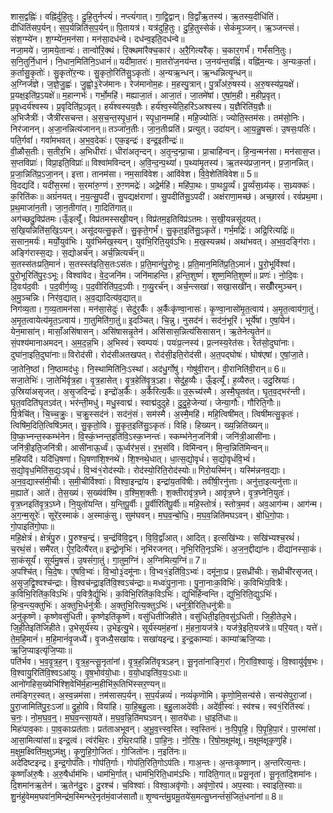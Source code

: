 

  
शास॒द्वह्निः॑। वह्नि॑र्दुहि॒तुः। दु॒हि॒तुर्नप्त्यं॑। नप्त्यं॑गात्। गा॒द्वि॒द्वान्। वि॒द्वाँऋ॒तस्य॑। ऋ॒तस्य॒दीधि॑तिं। दीधि॑तिंसप॒र्यन्। स॒प॒र्यन्निति॑स॒प॒र्यन्॥ पि॒तायत्र॑। यत्र॑दुहि॒तुः। दु॒हि॒तुस्सेकं॑। सेकं॑मृ॒ञ्जन्। ऋ॒ञ्जन्त्सं। संश॒ग्म्ये॑न। श॒ग्म्ये॑न॒मन॑सा। मन॑सा॒दध॑न्वे। दध॑न्व॒इति॒दध॑न्वे॥  
नजा॒मये॑। जा॒मये॒तान्वः॑। तान्वो॑रि॒क्थं। रि॒क्थमा॑रैक्च॒कार॑। अ॒रै॒गित्यरै॑क्। च॒कार॒गर्भं॑। गर्भं॑सनि॒तुः। स॒नि॒तुर्नि॒धानं॑। नि॒धान॒मिति॑नि॒ऽधानं॑॥ यदी॑मा॒तरः॑। मा॒तरो॑ज॒नय॑न्त। ज॒नय॑न्त॒वह्निं॑। वह्नि॑म॒न्यः। अ॒न्यःक॒र्ता। क॒र्तासु॒कृतोः॑। सु॒कृतो॑र॒न्यः। सु॒कृतो॒रिति॑सु॒ऽकृतोः॑। अ॒न्यऋ॒न्धन्। ऋ॒न्धन्नित्यृ॒न्धन्॥  
अ॒ग्निर्ज॑ज्ञे। ज॒ज्ञे॒जु॒ह्वः॑। जु॒ह्वो॒३॒॑रेज॑मानः। रेज॑मानोम॒हः। म॒हस्पु॒त्रान्। पु॒त्राँअ॑रु॒षस्य॑। अ॒रु॒षस्य॑प्र॒यक्षे॑। प्र॒यक्ष॒इति॑प्र॒ऽयक्षे॑॥ म॒हान्गर्भः॑। गर्भो॒महि॑। मह्याजा॒तं। आजा॒तं। जा॒तमे॑षां। ए॒षां॒म॒ही। म॒हीप्र॒वृत्। प्र॒वृध्दर्य॑श्वस्य। प्र॒वृदिति॑प्र॒ऽवृत्। हर्य॑श्वस्यय॒ज्ञैः। हर्य॑श्व॒स्येति॒हरि॑ऽअश्वस्य। य॒ज्ञैरिति॑य॒ज्ञैः॥  
अ॒भिजैत्रीः॑। जैत्री॑रसचन्त। अ॒स॒च॒न्त॒स्पृ॒धा॒नं। स्पृ॒धा॒नम्महि॑। महि॒ज्योतिः॑। ज्योति॒स्तम॑सः। तम॑सो॒निः। निर॑जानन्। अ॒जा॒नन्नित्य॑जानन्॥ तञ्जा॑न॒तीः। जा॒न॒तीःप्रति॑। प्रत्युत्। उदा॑यन्। आ॒य॒न्नु॒षसः॑। उ॒षसः॒पतिः॑। पति॒र्गवां॑। गवां॑मभवत्। अ॒भ॒व॒देकः॑। एक॒इन्द्रः॑। इन्द्र॒इतीन्द्रः॑॥  
वी॒ळौस॒तीः। स॒तीर॒भि। अ॒भिधीराः॑। धीरा॑अतृन्दन्। अ॒तृ॒न्द॒न्प्रा॒चा। प्रा॒चाहि॑न्वन्। हि॒न्व॒न्मन॑सा। मन॑सास॒प्त। स॒प्तविप्राः॑। विप्रा॒इति॒विप्राः॑॥ विश्वा॑मविन्दन्। अ॒वि॒न्द॒न्प॒थ्यां॑। प॒थ्या॑मृ॒तस्य॑। ऋ॒तस्य॑प्रजा॒नन्। प्र॒जा॒नन्नित्। प्र॒जा॒न्निति॑प्र॒ऽजा॒नन्। इत्ता। तानम॑सा। नम॒सावि॑वेश। आवि॑वेश। वि॒वे॒शेति॑विवेश॥ 5॥  
वि॒दद्यदि॑। यदी॑स॒रमा॑। स॒रमा॑रु॒ग्णं। रु॒ग़्णमद्रेः॑। अद्रे॒र्महि॑। महि॑पा॒थः। पा॒थःपू॒र्व्यं। पू॒र्व्यंस॒ध्र्य॑क्। स॒ध्र्यक्कः॑। क॒रिति॑कः॥ अग्रं॑नयत्। न॒य॒त्सु॒पदी॑। सु॒पद्यक्ष॑राणां। सु॒पदीति॑सु॒ऽपदी॑। अक्ष॑राणा॒मच्छ॑। अच्छा॒रवं॑। रवं॑प्रथ॒मा। प्र॒थ॒माजा॑न॒ती। जा॒न॒तीगा॑त्। गा॒दिति॑गात्॥  
अग॑च्छदु॒विप्र॑तमः।ऊँ॒इत्यूँ॑। विप्र॑तमस्सखी॒यन्। विप्र॑तम॒इतिविप्र॑ऽतमः। स॒खी॒यन्नसू॑दयत्। स॒खि॒यन्निति॑स॒खि॒ऽयन्। असू॑दयत्सु॒कृते॑। सु॒कृते॒गर्भं॑। सु॒कृत॒इति॑सु॒ऽकृते॑। गर्भ॒मद्रिः॑। अद्रि॒रित्यद्रिः॑॥ स॒सान॒मर्यः॑। मर्यो॒युव॑भिः। युव॑भिर्मख॒स्यन्। युव॑भि॒रिति॒युव॑ऽभिः। म॒ख॒स्यन्नथ॑। अथा॑भवत्। अ॒भ॒व॒दङ्गि॑राः। अङ्गि॑रास्स॒द्यः। स॒द्योअर्च॑न्। अर्च॒न्नित्यर्च॑न्॥  
स॒तस्स॑तःप्रति॒मानं॑। स॒तस्स्त॑इति॒स॒तःऽस॑तः। प्र॒ति॒मानं॑पु॒रो॒भूः। प्र॒ति॒मान॒मिति॑प्र॒ति॒ऽमानं॑। पु॒रो॒भूर्विश्वा॑। पु॒रो॒भूरिति॑पु॒रः॒ऽभूः। विश्वा॑वेद। वे॒द॒जनि॑म। जनि॑माहन्ति। ह॒न्ति॒शुष्णं॑। शुष्ण॒मिति॒शुष्णं॑॥ प्रणः॑। नो॒दि॒वः। दि॒वःप॑द॒वीः । प॒द॒वीर्ग॒व्युः। प॒द॒वीरिति॑प॒द॒ऽवीः। ग॒व्यु॒रर्च॑न्। अर्च॒न्त्सखा॑। सखा॒सखी॑न्। सखीँ॑रमुञ्चन्। अ॒मु॒ञ्चन्निः। निर॑व॒द्यात्। अ॒व॒द्यादित्य॑व॒द्यात्॥  
निग॑व्य॒ता। ग॒व्य॒तामन॑सा। मन॑सा॒सेदुः॑। सेदु॑र॒र्कैः। अ॒र्कैःकृ॑ण्वा॒नासः॑। कृ॒ण्वा॒नासो॑मृ॒त॒त्वाय॑। अ॒मृ॒त॒त्वाय॑गा॒तुं। अ॒मृ॒त॒त्वायेत्य॑मृ॒त॒ऽत्वाय॑। गा॒तुमिति॑गा॒तुं॥ इ॒दञ्चित्। चि॒न्नु। नुसद॑नं। सद॑नं॒भूरि॑। भूर्ये॑षां। ए॒षां॒येन॑। येन॒मासा॑न्। मासाँ॒असि॑षासन्। असि॑षासन्नृ॒तेन॑। असि॑सास॒न्नित्य॑सिसासन्। ऋ॒तेनेत्यृ॒तेन॑॥  
सं॒पश्य॑मानाअमदन्। अ॒म॒द॒न्न॒भि। अ॒भिस्वं। स्वम्पयः॑। पयः॑प्र॒त्नस्य॑। प्र॒त्नस्य॒रेत॑सः। रेत॑सो॒दुघा॑नाः। दुघा॑ना॒इति॒दुघा॑नाः॥ विरोद॑सी। रोद॑सीअतखपत्। रोद॑सी॒इति॒रोद॑सी। अ॒त॒पद्घोषः॑। घोष॑एषां। ए॒षां॒जा॒ते। जा॒तेनि॒ष्ठां। नि॒ष्ठामद॑धुः। नि॒स्थामिति॑निः॒ऽस्थां। अद॑धु॒र्गोषु॑। गोषु॑वी॒रान्। वी॒रानिति॑वी॒रान्॥ 6॥  
सजा॒तेभिः॑। जा॒तेभि॑र्वृत्र॒हा। वृ॒त्र॒हासेत्। वृ॒त्र॒हेति॑वृ॒त्र॒ऽहा। सेदु॑ह॒व्यैः। ऊँ॒इत्यूँ॑। ह॒व्यैरुत्। उदु॒स्रियाः॑। उ॒स्रिया॑असृजत्। अ॒सृ॒जदिन्द्रः॑। इन्द्रो॑अ॒र्कैः। अ॒र्कैरित्य॒र्कैः॥ उ॒रू॒च्य॑स्मै। अ॒स्मै॒घृ॒तव॑त्। घृ॒त॒व॒द्भर॑न्ती। घृ॒त॒वदिति॑घृ॒तऽव॑त्। भर॑न्ती॒मधु॑। मधु॒स्वाद्म॑। स्वाद्म॑दुदुहे। दु॒दु॒हे॒जेन्या॑। जेन्या॒गौः। गौरिति॒गौः॥  
पि॒त्रेचि॑त्। चि॒च्च॒क्रुः॒। च॒क्रु॒स्सद॑नं। सद॑नं॒सं। सम॑स्मै। अ॒स्मै॒महि॑। महि॒त्विषी॑मत्। त्विषी॑मत्सु॒कृतः॑। त्विषि॑म॒दिति॒त्विषि॑ऽमत्। सु॒कृतो॒वि। सु॒कृत॒इति॑सु॒ऽकृतः॑। विहि। हिख्यन्। ख्य॒न्निति॑ख्यन्॥ वि॒ष्क॒भ्नन्त॒स्कम्भ॑नेन। वि॒स्कं॒भ्नन्त॒इति॑वि॒ऽस्क॒भ्नन्तः॑। स्कम्भ॑नेन॒जनि॑त्री। जनि॑त्री॒आसी॑नाः। जनि॑त्री॒इति॒जनि॑त्री। आसी॑नाऊ॒र्ध्वं। ऊ॒र्ध्वर॑भ॒सं। र॒भ॒संवि। विमि॑न्वन्। मि॒न्व॒न्निति॑मिन्वन्॥  
म॒हियदि॑। यदि॑धि॒षणा॑। धि॒षणा॑शि॒श्नथे॑। शि॒श्नथे॒धात्। धा॒त्स॒द्यो॒वृधं॑। स॒द्यो॒वृधं॑वि॒भ्वं॑। स॒द्यो॒वृध॒मिति॑स॒द्यः॒ऽवृधं॑। वि॒भ्वं१॒॑रोद॑स्यॊः। रोद॑स्यो॒रिति॒रोद॑स्योः॥ गिरो॒यस्मि॑न्। यस्मि॑न्ननव॒द्याः। अ॒न॒व॒द्यास्स॑मी॒चीः। स॒मी॒चीर्विश्वाः॑। विश्वा॒इन्द्रा॑य। इन्द्रा॑य॒तवि॑षीः। तवी॑षी॒रनु॑त्ताः। अनु॑त्ता॒इत्यनु॑त्ताः॥  
म॒ह्याते॑। आते॑। ते॒स॒ख्यं। स॒ख्यंव॑श्मि। व॒श्मि॒श॒क्तीः। श॒क्तीरावृ॑त्र॒घ्ने। आवृ॑त्र॒घ्ने। वृ॒त्र॒घ्नेनि॒युतः॑। वृ॒त्र॒घ्नइति॑वृ॒त्र॒ऽघ्ने। नि॒युतो॑यन्ति। य॒न्ति॒पू॒र्वीः। पू॒र्वीरिति॑पू॒र्वीः॥ महि॒स्तोत्रं॑। स्तोत्र॒मव॑। अव॒आग॑न्म। आग॑न्म। अ॒ग॒न्म॒सूरेः॑। सूरे॑र॒स्माकं॑। अ॒स्माकं॒सु। सुम॑घवन्। म॒घ॒व॒न्बो॒धि॒। म॒घ॒व॒न्निति॑मघऽवन्। बो॒धि॒गो॒पाः। गो॒पाइति॑गो॒पाः॥  
महि॒क्षेत्रं॑। क्षेत्रं॑पु॒रु। पु॒रुश्च॒न्द्रं। च॒न्द्रंवि॑वि॒द्वन्। वि॒वि॒द्वाँआत्। आदित्। इत्सखि॑भ्यः। सखि॑भ्यश्च॒रथं॑। च॒रथं॒सं। समै॑रत्। ऐ॒र॒दित्यै॑रत्॥ इन्द्रो॒नृभिः॑। नृभि॑रजनत्। नृभि॒रिति॒नृऽभिः॑। अ॒ज॒न॒द्दीद्या॑नः। दीद्या॑नस्सा॒कं। सा॒कंसूर्यं॑। सूर्य॑मु॒षसं॑। उ॒षसं॑गा॒तुं। गा॒तुम॒ग्निं। अ॒ग्निमित्य॒ग्निं॥ 7॥  
अ॒पश्चि॑त्। चि॒दे॒षः। ए॒षवि॒भ्वः॑। वि॒भ्वो॒३॒॑दमू॑नाः। वि॒भ्व१॒॑इति॑वि॒ऽभ्वः॑। दमू॑नाः॒प्र। प्र॒सध्री॑चीः। स॒ध्रीची॑रसृजत्। अ॒सृ॒ज॒द्वि॒श्वश्च॑न्द्राः। वि॒श्वच॑न्द्रा॒इति॑वि॒श्वऽच॑न्द्राः॥ मध्वः॑पु॒ना॒नाः। पु॒ना॒नाःक॒विभिः॑। क॒विभिः॑प॒वित्रैः॑। क॒विभि॒रिति॑क॒विऽभिः॑। प॒वित्रै॒र्द्युभिः॑। क॒विभि॒रिति॑क॒विऽभिः॑। द्युभि॑र्हिन्वन्ति। द्युभि॒रिति॒द्युऽभिः॑। हि॒न्व॒न्त्य॒क्तुभिः॑। अ॒क्तुभि॒र्धनु॑त्रीः। अ॒क्तुभि॒रित्य॒क्तुऽभिः॑। धनु॑त्री॒रिति॒धनु॑त्रीः॥  
अनु॑कृ॒ष्णॆ। कृ॒ष्णेवसु॑धिती। कृ॒ष्णेइति॑कृ॒ष्णॆ। वसु॑धितीजिहीते। वसु॑धिती॒इति॒वसु॑ऽधिती। जि॒ही॒तेउ॒भे। जि॒ही॒तेइति॑जिहीते। उ॒भेसूर्य॑स्य। उ॒भेइत्यु॒भे। सूर्य॑स्यमं॒हना॑। मं॒हना॒यज॑त्रे। यज॑त्रे॒इति॒यज॑त्रे॥ परि॒यत्। यत्ते॑। ते॒म॒हि॒मानं॑। म॒हि॒मानं॑वृ॒जध्यै॑। वृ॒जध्यै॒सखा॑यः। सखा॑यइन्द्र। इ॒न्द्र॒काम्याः॑। काम्या॑ऋजि॒प्याः। ऋ॒जि॒प्याइत्यृ॑जि॒प्याः॥  
पति॑र्भव। भ॒व॒वृ॒त्र॒ह॒न्। वृ॒त्र॒ह॒न्त्सू॒नृता॑नां। वृ॒त्र॒ह॒न्निति॑वृत्रऽहन्। सू॒नृता॑नाङ्गि॒रां। गि॒रांवि॒श्वायुः॑। वि॒श्वायु॑र्वृष॒भः। वि॒श्वायु॒रिति॑वि॒श्वऽआ॑युः। वृ॒ष॒भोव॑यो॒धाः। व॒यो॒धाइति॑व॒यः॒ऽधाः॥ आनो॑गहिस॒ख्येभि॑श्शि॒वेभि॑र्म॒हान्म॒हीभि॑रू॒तिभि॑स्सर॒ण्यन्॥  
तम॑ङ्गिर॒स्वत्। अ॒स्व॒न्नम॑सा। ऩम॑सासप॒र्यन्। स॒प॒र्यन्नव्यं॑। नव्यं॑कृणॊमि। कृ॒णो॒मि॒सन्य॑से। सन्य॑सेपुरा॒जां। पु॒रा॒जामिति॑पु॒रः॒ऽजां॥ द्रुहो॒वि। विया॑हि। या॒हि॒ब॒हु॒लाः। ब॒हु॒लाअदे॑वीः। अदे॑वी॒स्वः॑। स्व॑श्च। स्व१॒॑रिति॑स्वः॑। च॒नः॒। नो॒म॒घ॒व॒न्॒। म॒घ॒व॒न्त्सा॒यते॑। म॒घ॒व॒न्नि॒ति॑मघऽवन्। सा॒तये॑धाः। धा॒इति॑धाः॥  
मिहः॑पाव॒काः। पा॒व॒काःप्रत॑ताः। प्रत॑ताअभूवन्। अ॒भू॒व॒त्त्स्व॒स्ति। स्व॒स्तिनः॑। नः॒पि॒पृ॒हि॒। पि॒पृ॒हि॒पा॒रं। पा॒रमा॑सां। आ॒सा॒मित्या॑सां॥ इन्द्र॒त्वं। त्वंर॑थि॒रः। र॒थि॒रःपा॑हि। पा॒हि॒नः॒। नो॒रि॒षः॒। रि॒षो॒म॒क्षूम॑क्षू। म॒क्षूम॑क्षूकृणुहि। म॒क्षुम॒क्ष्विति॑म॒क्षुऽम॑क्षु। कृ॒णु॒हि॒गो॒जितः॑। गो॒जितो॑नः। न॒इति॑नः॥  
अदे॑दिष्टइन्द्र। इ॒न्द्र॒गोप॑तिः। गोप॑ति॒र्गाः। गोप॑ति॒रिति॒गोऽप॑तिः। गाअ॒न्तः। अ॒न्तःकृ॒ष्णान्। अ॒न्तरित्य॒न्तः। कृ॒ष्णाँअ॑रु॒षैः। अ॒रु॒षैर्धाम॑भिः। धाम॑भि॒र्गात्। धाम॑भि॒रिति॒धाम॑ऽभिः। गादिति॒गात्॥ प्रसू॒नृता॑। सू॒नृता॑दि॒शमा॑नः। दि॒शमा॑नऋ॒तेन॑। ऋ॒तेन॑दु॒रः। दु॒रश्च॑। च॒विश्वाः॑। विश्वा॒अवृ॑णॊः। अवृ॑णॊ॒रप॑। अप॒स्वाः। स्वाइति॒स्वाः॥  
शु॒नंहु॑वेमम॒घवा॑न॒मिन्द्र॑म॒स्मिन्भरे॒नृत॑मं॒वाज॑सातौ॥ शृ॒ण्वन्त॑मु॒ग्रमू॒तये॑स॒मत्सु॒घ्नन्तं॑सं॒जितं॒धना॑नां॥ 8॥  
